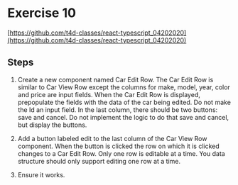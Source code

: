 # Exercise 10

[https://github.com/t4d-classes/react-typescript_04202020](https://github.com/t4d-classes/react-typescript_04202020)

## Steps

1. Create a new component named Car Edit Row. The Car Edit Row is similar to Car View Row except the columns for make, model, year, color and price are input fields. When the Car Edit Row is displayed, prepopulate the fields with the data of the car being edited. Do not make the Id an input field. In the last column, there should be two buttons: save and cancel. Do not implement the logic to do that save and cancel, but display the buttons.

2. Add a button labeled edit to the last column of the Car View Row component. When the button is clicked the row on which it is clicked changes to a Car Edit Row. Only one row is editable at a time. You data structure should only support editing one row at a time.

3. Ensure it works.